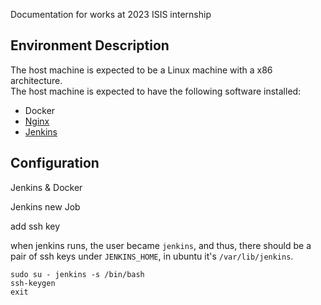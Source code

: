 Documentation for works at 2023 ISIS internship

## Environment Description

The host machine is expected to be a Linux machine with a x86 architecture.  
The host machine is expected to have the following software installed:

- Docker
- [Nginx](https://www.nginx.com/resources/wiki/start/topics/tutorials/install/)
- [Jenkins](https://www.jenkins.io/doc/book/installing/linux/#debianubuntu)

## Configuration 
Jenkins & Docker

Jenkins new Job

add ssh key

when jenkins runs, the user became `jenkins`, and thus, there should be a pair of ssh keys under `JENKINS_HOME`, in ubuntu it's `/var/lib/jenkins`. 
```
sudo su - jenkins -s /bin/bash
ssh-keygen
exit
```
